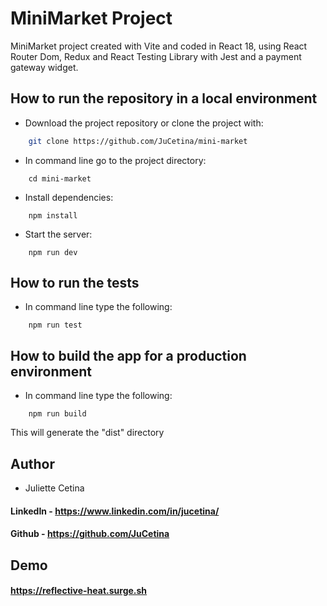 # MiniMarket Project

MiniMarket project created with Vite and coded in React 18, using React Router Dom, Redux and React Testing Library with Jest and a payment gateway widget.




## How to run the repository in a local environment

-  Download the project repository or clone the project with:

```bash
    git clone https://github.com/JuCetina/mini-market
```

- In command line go to the project directory:
```
    cd mini-market
``` 
- Install dependencies:
```
    npm install
```
- Start the server:
```
    npm run dev
```
## How to run the tests

- In command line type the following:
```
    npm run test
```

## How to build the app for a production environment

- In command line type the following:
```
    npm run build
```
This will generate the "dist" directory
## Author

- Juliette Cetina
#### LinkedIn - https://www.linkedin.com/in/jucetina/
#### Github - https://github.com/JuCetina


## Demo

#### https://reflective-heat.surge.sh